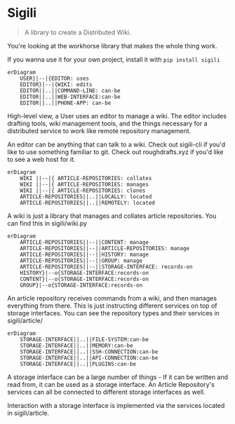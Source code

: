 # Sigili

> A library to create a Distributed Wiki.

You're looking at the workhorse library that makes the whole thing work.

If you wanna use it for your own project, install it with `pip install sigili`

```mermaid
erDiagram
    USER}|--|{EDITOR: uses
    EDITOR}|--|{WIKI: edits
    EDITOR||..||COMMAND-LINE: can-be
    EDITOR||..||WEB-INTERFACE:can-be
    EDITOR||..||PHONE-APP: can-be
```

High-level view, a User uses an editor to manage a wiki. The editor includes drafting tools, wiki management tools, and the things necessary for a distributed service to work like remote repository management.

An editor can be anything that can talk to a wiki. Check out sigili-cli if you'd like to use something familiar to git. Check out roughdrafts.xyz if you'd like to see a web host for it.

```mermaid
erDiagram
    WIKI ||--|{ ARTICLE-REPOSITORIES: collates
    WIKI ||--|{ ARTICLE-REPOSITORIES: manages
    WIKI ||--|{ ARTICLE-REPOSITORIES: clones
    ARTICLE-REPOSITORIES||..||LOCALLY: located
    ARTICLE-REPOSITORIES||..||REMOTELY: located
```

A wiki is just a library that manages and collates article repositories. You can find this in sigili/wiki.py

```mermaid
erDiagram
    ARTICLE-REPOSITORIES||--||CONTENT: manage
    ARTICLE-REPOSITORIES||--||ARTICLE-REPOSITORIES: manage
    ARTICLE-REPOSITORIES||--||HISTORY: manage
    ARTICLE-REPOSITORIES||--||GROUP: manage
    ARTICLE-REPOSITORIES||--||STORAGE-INTERFACE: records-on
    HISTORY}|--o{STORAGE-INTERFACE:records-on
    CONTENT}|--o{STORAGE-INTERFACE:records-on
    GROUP}|--o{STORAGE-INTERFACE:records-on
```

An article repository receives commands from a wiki, and then manages everything from there. This is just instructing different services on top of storage interfaces. You can see the repository types and their services in sigili/article/

```mermaid
erDiagram
    STORAGE-INTERFACE||..||FILE-SYSTEM:can-be
    STORAGE-INTERFACE||..||MEMORY:can-be
    STORAGE-INTERFACE||..||SSH-CONNECTION:can-be
    STORAGE-INTERFACE||..||API-CONNECTION:can-be
    STORAGE-INTERFACE||..||PLUGINS:can-be
```

A storage interface can be a large number of things - If it can be written and read from, it can be used as a storage interface. An Article Repository's services can all be connected to different storage interfaces as well.

Interaction with a storage interface is implemented via the services located in sigili/article.
